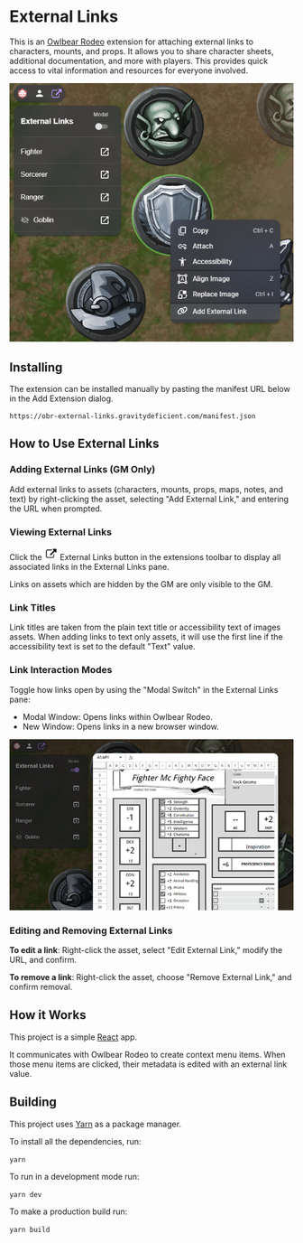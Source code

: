 # External Links

This is an [Owlbear Rodeo](https://www.owlbear.rodeo/) extension for attaching external links to characters, mounts, and props. It allows you to share character sheets, additional documentation, and more with players. This provides quick access to vital information and resources for everyone involved.

![Example](/docs/example.png)

## Installing

The extension can be installed manually by pasting the manifest URL below in the Add Extension dialog.

```
https://obr-external-links.gravitydeficient.com/manifest.json
```

## How to Use External Links
### Adding External Links (GM Only)
Add external links to assets (characters, mounts, props, maps, notes, and text) by right-clicking the asset, selecting "Add External Link," and entering the URL when prompted.

### Viewing External Links
Click the <img src="https://raw.githubusercontent.com/GravityDeficient/obr-external-links/main/public/External_link_font_awesome.png" alt="external link" width="24"/> External Links button in the extensions toolbar to display all associated links in the External Links pane.

Links on assets which are hidden by the GM are only visible to the GM.

### Link Titles
Link titles are taken from the plain text title or accessibility text of images assets. When adding links to text only assets, it will use the first line if the accessibility text is set to the default "Text" value.

### Link Interaction Modes
Toggle how links open by using the "Modal Switch" in the External Links pane:

- Modal Window: Opens links within Owlbear Rodeo.
- New Window: Opens links in a new browser window.

![modal example](/docs/modal-example.png)

### Editing and Removing External Links

**To edit a link**: Right-click the asset, select "Edit External Link," modify the URL, and confirm.

**To remove a link**: Right-click the asset, choose "Remove External Link," and confirm removal.

## How it Works

This project is a simple [React](https://reactjs.org/) app.

It communicates with Owlbear Rodeo to create context menu items. When those menu items are clicked, their metadata is edited with an external link value.

## Building

This project uses [Yarn](https://yarnpkg.com/) as a package manager.

To install all the dependencies, run:

`yarn`

To run in a development mode run:

`yarn dev`

To make a production build run:

`yarn build`
